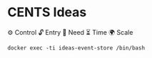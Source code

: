 # CENTS Ideas

⚙ Control
🔓 Entry
🙏 Need
⏳ Time
🌍 Scale

```
docker exec -ti ideas-event-store /bin/bash
```
